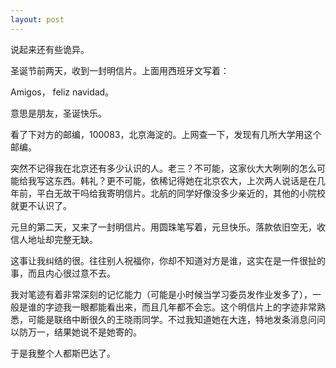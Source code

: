 ```yaml
---
layout: post
---
```


说起来还有些诡异。

圣诞节前两天，收到一封明信片。上面用西班牙文写着：

Amigos， feliz navidad。

意思是朋友，圣诞快乐。

看了下对方的邮编，100083，北京海淀的。上网查一下，发现有几所大学用这个邮编。

突然不记得我在北京还有多少认识的人。老三？不可能，这家伙大大咧咧的怎么可能给我写这东西。韩礼？更不可能，依稀记得她在北京农大，上次两人说话是在几年前，平白无故干吗给我寄明信片。北航的同学好像没多少亲近的，其他的小院校就更不认识了。

元旦的第二天，又来了一封明信片。用圆珠笔写着，元旦快乐。落款依旧空无，收信人地址却完整无缺。

这事让我纠结的很。往往别人祝福你，你却不知道对方是谁，这实在是一件很扯的事，而且内心很过意不去。

我对笔迹有着非常深刻的记忆能力（可能是小时候当学习委员发作业发多了），一般是谁的字迹我一眼都能看出来，而且几年都不会忘。这个明信片上的字迹非常熟悉，可能是联络中断很久的王晓雨同学。不过我知道她在大连，特地发条消息问问以防万一，结果她说不是她寄的。

于是我整个人都斯巴达了。
